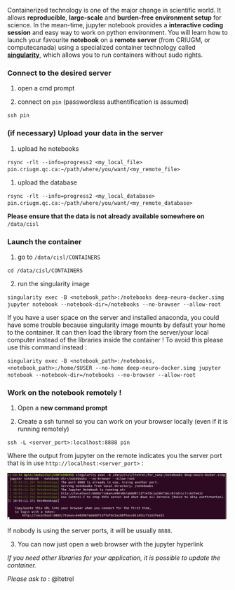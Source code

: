 Containerized technology is one of the major change in scientific world.
It allows **reproducible**, **large-scale** and **burden-free environment setup** for science.
In the mean-time, jupyter notebook provides a **interactive coding session** and easy way to work on python environment.
You will learn how to launch your favourite **notebook** on a **remote server** (from CRIUGM, or computecanada) using a specialized container technology called **[singularity](https://singularity.lbl.gov/)**, which allows you to run containers without sudo rights.

### Connect to the desired server

1. open a cmd prompt

2. connect on `pin` (passwordless authentification is assumed)
```
ssh pin
```

### (if necessary) Upload your data in the server

1. upload he notebooks
```
rsync -rlt --info=progress2 <my_local_file> pin.criugm.qc.ca:~/path/where/you/want/<my_remote_file>
```

1. upload the database
```
rsync -rlt --info=progress2 <my_local_database> pin.criugm.qc.ca:~/path/where/you/want/<my_remote_database>
```
**Please ensure that the data is not already available somewhere on** `/data/cisl`

### Launch the container

1. go to `/data/cisl/CONTAINERS`
```
cd /data/cisl/CONTAINERS

```
2. run the singularity image
```
singularity exec -B <notebook_path>:/notebooks deep-neuro-docker.simg jupyter notebook --notebook-dir=/notebooks --no-browser --allow-root
```

If you have a user space on the server and installed anaconda, you could have some trouble because singularity image mounts by default your home to the container. It can then load the library from the server/your local computer instead of the libraries inside the container !
To avoid this please use this command instead :
```
singularity exec -B <notebook_path>:/notebooks,<notebook_path>:/home/$USER --no-home deep-neuro-docker.simg jupyter notebook --notebook-dir=/notebooks --no-browser --allow-root
```
### Work on the notebook remotely !

1. Open a **new command prompt**

2. Create a ssh tunnel so you can work on your browser locally (even if it is running remotely)
```
ssh -L <server_port>:localhost:8888 pin
```
Where the output from jupyter on the remote indicates you the server port that is in use `http://localhost:<server_port>` :

<img src="notebook_weblink.png" width="500">

If nobody is using the server ports, it will be usually `8888`.

3. You can now just open a web browser with the jupyter hyperlink

*If you need other libraries for your application, it is possible to update the container.*

*Please ask to* : @ltetrel
